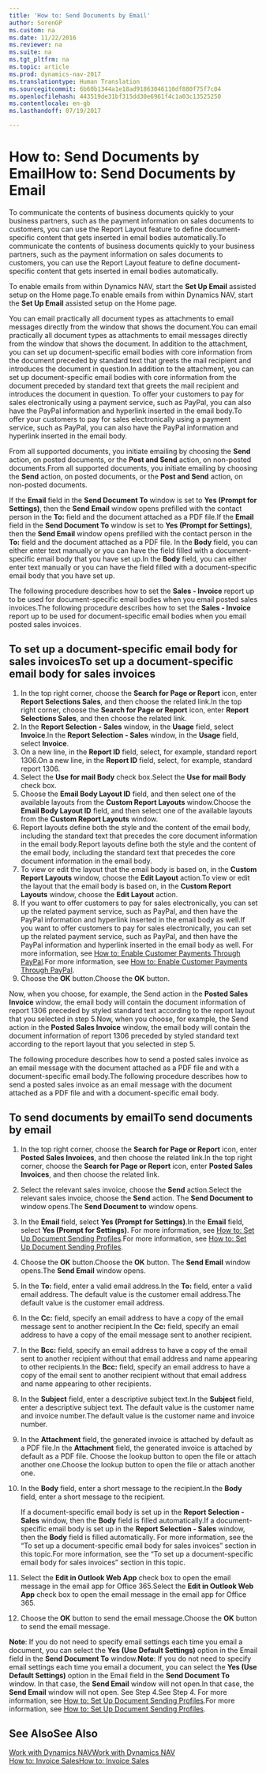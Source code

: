 ```yaml
---
title: 'How to: Send Documents by Email'
author: SorenGP
ms.custom: na
ms.date: 11/22/2016
ms.reviewer: na
ms.suite: na
ms.tgt_pltfrm: na
ms.topic: article
ms.prod: dynamics-nav-2017
ms.translationtype: Human Translation
ms.sourcegitcommit: 6b60b1344a1e18ad91863046110df880f75f7c04
ms.openlocfilehash: 443519de31bf315dd30e6961f4c1a03c13525250
ms.contentlocale: en-gb
ms.lasthandoff: 07/19/2017

---
```


# <a name="how-to-send-documents-by-email"></a><span data-ttu-id="1720f-102">How to: Send Documents by Email</span><span class="sxs-lookup"><span data-stu-id="1720f-102">How to: Send Documents by Email</span></span>
<span data-ttu-id="1720f-103">To communicate the contents of business documents quickly to your business partners, such as the payment information on sales documents to customers, you can use the Report Layout feature to define document-specific content that gets inserted in email bodies automatically.</span><span class="sxs-lookup"><span data-stu-id="1720f-103">To communicate the contents of business documents quickly to your business partners, such as the payment information on sales documents to customers, you can use the Report Layout feature to define document-specific content that gets inserted in email bodies automatically.</span></span>

<span data-ttu-id="1720f-104">To enable emails from within Dynamics NAV, start the **Set Up Email** assisted setup on the Home page.</span><span class="sxs-lookup"><span data-stu-id="1720f-104">To enable emails from within Dynamics NAV, start the **Set Up Email** assisted setup on the Home page.</span></span>

<span data-ttu-id="1720f-105">You can email practically all document types as attachments to email messages directly from the window that shows the document.</span><span class="sxs-lookup"><span data-stu-id="1720f-105">You can email practically all document types as attachments to email messages directly from the window that shows the document.</span></span> <span data-ttu-id="1720f-106">In addition to the attachment, you can set up document-specific email bodies with core information from the document preceded by standard text that greets the mail recipient and introduces the document in question.</span><span class="sxs-lookup"><span data-stu-id="1720f-106">In addition to the attachment, you can set up document-specific email bodies with core information from the document preceded by standard text that greets the mail recipient and introduces the document in question.</span></span> <span data-ttu-id="1720f-107">To offer your customers to pay for sales electronically using a payment service, such as PayPal, you can also have the PayPal information and hyperlink inserted in the email body.</span><span class="sxs-lookup"><span data-stu-id="1720f-107">To offer your customers to pay for sales electronically using a payment service, such as PayPal, you can also have the PayPal information and hyperlink inserted in the email body.</span></span>

<span data-ttu-id="1720f-108">From all supported documents, you initiate emailing by choosing the **Send** action, on posted documents, or the **Post and Send** action, on non-posted documents.</span><span class="sxs-lookup"><span data-stu-id="1720f-108">From all supported documents, you initiate emailing by choosing the **Send** action, on posted documents, or the **Post and Send** action, on non-posted documents.</span></span>

<span data-ttu-id="1720f-109">If the **Email** field in the **Send Document To** window is set to **Yes (Prompt for Settings)**, then the **Send Email** window opens prefilled with the contact person in the **To:** field and the document attached as a PDF file.</span><span class="sxs-lookup"><span data-stu-id="1720f-109">If the **Email** field in the **Send Document To** window is set to **Yes (Prompt for Settings)**, then the **Send Email** window opens prefilled with the contact person in the **To:** field and the document attached as a PDF file.</span></span> <span data-ttu-id="1720f-110">In the **Body** field, you can either enter text manually or you can have the field filled with a document-specific email body that you have set up.</span><span class="sxs-lookup"><span data-stu-id="1720f-110">In the **Body** field, you can either enter text manually or you can have the field filled with a document-specific email body that you have set up.</span></span>

<span data-ttu-id="1720f-111">The following procedure describes how to set the **Sales - Invoice** report up to be used for document-specific email bodies when you email posted sales invoices.</span><span class="sxs-lookup"><span data-stu-id="1720f-111">The following procedure describes how to set the **Sales - Invoice** report up to be used for document-specific email bodies when you email posted sales invoices.</span></span>

## <a name="to-set-up-a-document-specific-email-body-for-sales-invoices"></a><span data-ttu-id="1720f-112">To set up a document-specific email body for sales invoices</span><span class="sxs-lookup"><span data-stu-id="1720f-112">To set up a document-specific email body for sales invoices</span></span>
1. <span data-ttu-id="1720f-113">In the top right corner, choose the **Search for Page or Report** icon, enter **Report Selections Sales**, and then choose the related link.</span><span class="sxs-lookup"><span data-stu-id="1720f-113">In the top right corner, choose the **Search for Page or Report** icon, enter **Report Selections Sales**, and then choose the related link.</span></span>
2. <span data-ttu-id="1720f-114">In the **Report Selection - Sales** window, in the **Usage** field, select **Invoice**.</span><span class="sxs-lookup"><span data-stu-id="1720f-114">In the **Report Selection - Sales** window, in the **Usage** field, select **Invoice**.</span></span>
3. <span data-ttu-id="1720f-115">On a new line, in the **Report ID** field, select, for example, standard report 1306.</span><span class="sxs-lookup"><span data-stu-id="1720f-115">On a new line, in the **Report ID** field, select, for example, standard report 1306.</span></span>
4. <span data-ttu-id="1720f-116">Select the **Use for mail Body** check box.</span><span class="sxs-lookup"><span data-stu-id="1720f-116">Select the **Use for mail Body** check box.</span></span>
5. <span data-ttu-id="1720f-117">Choose the **Email Body Layout ID** field, and then select one of the available layouts from the **Custom Report Layouts** window.</span><span class="sxs-lookup"><span data-stu-id="1720f-117">Choose the **Email Body Layout ID** field, and then select one of the available layouts from the **Custom Report Layouts** window.</span></span>
6. <span data-ttu-id="1720f-118">Report layouts define both the style and the content of the email body, including the standard text that precedes the core document information in the email body.</span><span class="sxs-lookup"><span data-stu-id="1720f-118">Report layouts define both the style and the content of the email body, including the standard text that precedes the core document information in the email body.</span></span>
7. <span data-ttu-id="1720f-119">To view or edit the layout that the email body is based on, in the **Custom Report Layouts** window, choose the **Edit Layout** action.</span><span class="sxs-lookup"><span data-stu-id="1720f-119">To view or edit the layout that the email body is based on, in the **Custom Report Layouts** window, choose the **Edit Layout** action.</span></span>
8. <span data-ttu-id="1720f-120">If you want to offer customers to pay for sales electronically, you can set up the related payment service, such as PayPal, and then have the PayPal information and hyperlink inserted in the email body as well.</span><span class="sxs-lookup"><span data-stu-id="1720f-120">If you want to offer customers to pay for sales electronically, you can set up the related payment service, such as PayPal, and then have the PayPal information and hyperlink inserted in the email body as well.</span></span> <span data-ttu-id="1720f-121">For more information, see [How to: Enable Customer Payments Through PayPal](sales-how-enable-customer-payments-paypal.md).</span><span class="sxs-lookup"><span data-stu-id="1720f-121">For more information, see [How to: Enable Customer Payments Through PayPal](sales-how-enable-customer-payments-paypal.md).</span></span>
9. <span data-ttu-id="1720f-122">Choose the **OK** button.</span><span class="sxs-lookup"><span data-stu-id="1720f-122">Choose the **OK** button.</span></span>

<span data-ttu-id="1720f-123">Now, when you choose, for example, the Send action in the **Posted Sales Invoice** window, the email body will contain the document information of report 1306 preceded by styled standard text according to the report layout that you selected in step 5.</span><span class="sxs-lookup"><span data-stu-id="1720f-123">Now, when you choose, for example, the Send action in the **Posted Sales Invoice** window, the email body will contain the document information of report 1306 preceded by styled standard text according to the report layout that you selected in step 5.</span></span>

<span data-ttu-id="1720f-124">The following procedure describes how to send a posted sales invoice as an email message with the document attached as a PDF file and with a document-specific email body.</span><span class="sxs-lookup"><span data-stu-id="1720f-124">The following procedure describes how to send a posted sales invoice as an email message with the document attached as a PDF file and with a document-specific email body.</span></span>
## <a name="to-send-documents-by-email"></a><span data-ttu-id="1720f-125">To send documents by email</span><span class="sxs-lookup"><span data-stu-id="1720f-125">To send documents by email</span></span>
1. <span data-ttu-id="1720f-126">In the top right corner, choose the **Search for Page or Report** icon, enter **Posted Sales Invoices**, and then choose the related link.</span><span class="sxs-lookup"><span data-stu-id="1720f-126">In the top right corner, choose the **Search for Page or Report** icon, enter **Posted Sales Invoices**, and then choose the related link.</span></span>
2. <span data-ttu-id="1720f-127">Select the relevant sales invoice, choose the **Send** action.</span><span class="sxs-lookup"><span data-stu-id="1720f-127">Select the relevant sales invoice, choose the **Send** action.</span></span> <span data-ttu-id="1720f-128">The **Send Document to** window opens.</span><span class="sxs-lookup"><span data-stu-id="1720f-128">The **Send Document to** window opens.</span></span>
3. <span data-ttu-id="1720f-129">In the **Email** field, select **Yes (Prompt for Settings)**.</span><span class="sxs-lookup"><span data-stu-id="1720f-129">In the **Email** field, select **Yes (Prompt for Settings)**.</span></span> <span data-ttu-id="1720f-130">For more information, see [How to: Set Up Document Sending Profiles](sales-how-setup-document-send-profiles.md).</span><span class="sxs-lookup"><span data-stu-id="1720f-130">For more information, see [How to: Set Up Document Sending Profiles](sales-how-setup-document-send-profiles.md).</span></span>
4. <span data-ttu-id="1720f-131">Choose the **OK** button.</span><span class="sxs-lookup"><span data-stu-id="1720f-131">Choose the **OK** button.</span></span> <span data-ttu-id="1720f-132">The **Send Email** window opens.</span><span class="sxs-lookup"><span data-stu-id="1720f-132">The **Send Email** window opens.</span></span>
5. <span data-ttu-id="1720f-133">In the **To:** field, enter a valid email address.</span><span class="sxs-lookup"><span data-stu-id="1720f-133">In the **To:** field, enter a valid email address.</span></span> <span data-ttu-id="1720f-134">The default value is the customer email address.</span><span class="sxs-lookup"><span data-stu-id="1720f-134">The default value is the customer email address.</span></span>
6. <span data-ttu-id="1720f-135">In the **Cc:** field, specify an email address to have a copy of the email message sent to another recipient.</span><span class="sxs-lookup"><span data-stu-id="1720f-135">In the **Cc:** field, specify an email address to have a copy of the email message sent to another recipient.</span></span>
7. <span data-ttu-id="1720f-136">In the **Bcc:** field, specify an email address to have a copy of the email sent to another recipient without that email address and name appearing to other recipients.</span><span class="sxs-lookup"><span data-stu-id="1720f-136">In the **Bcc:** field, specify an email address to have a copy of the email sent to another recipient without that email address and name appearing to other recipients.</span></span>
8. <span data-ttu-id="1720f-137">In the **Subject** field, enter a descriptive subject text.</span><span class="sxs-lookup"><span data-stu-id="1720f-137">In the **Subject** field, enter a descriptive subject text.</span></span> <span data-ttu-id="1720f-138">The default value is the customer name and invoice number.</span><span class="sxs-lookup"><span data-stu-id="1720f-138">The default value is the customer name and invoice number.</span></span>
9. <span data-ttu-id="1720f-139">In the **Attachment** field, the generated invoice is attached by default as a PDF file.</span><span class="sxs-lookup"><span data-stu-id="1720f-139">In the **Attachment** field, the generated invoice is attached by default as a PDF file.</span></span> <span data-ttu-id="1720f-140">Choose the lookup button to open the file or attach another one.</span><span class="sxs-lookup"><span data-stu-id="1720f-140">Choose the lookup button to open the file or attach another one.</span></span>
10. <span data-ttu-id="1720f-141">In the **Body** field, enter a short message to the recipient.</span><span class="sxs-lookup"><span data-stu-id="1720f-141">In the **Body** field, enter a short message to the recipient.</span></span>

    <span data-ttu-id="1720f-142">If a document-specific email body is set up in the **Report Selection - Sales** window, then the **Body** field is filled automatically.</span><span class="sxs-lookup"><span data-stu-id="1720f-142">If a document-specific email body is set up in the **Report Selection - Sales** window, then the **Body** field is filled automatically.</span></span> <span data-ttu-id="1720f-143">For more information, see the “To set up a document-specific email body for sales invoices” section in this topic.</span><span class="sxs-lookup"><span data-stu-id="1720f-143">For more information, see the “To set up a document-specific email body for sales invoices” section in this topic.</span></span>
11. <span data-ttu-id="1720f-144">Select the **Edit in Outlook Web App** check box to open the email message in the email app for Office 365.</span><span class="sxs-lookup"><span data-stu-id="1720f-144">Select the **Edit in Outlook Web App** check box to open the email message in the email app for Office 365.</span></span>
12. <span data-ttu-id="1720f-145">Choose the **OK** button to send the email message.</span><span class="sxs-lookup"><span data-stu-id="1720f-145">Choose the **OK** button to send the email message.</span></span>

<span data-ttu-id="1720f-146">**Note**: If you do not need to specify email settings each time you email a document, you can select the **Yes (Use Default Settings)** option in the Email field in the **Send Document To** window.</span><span class="sxs-lookup"><span data-stu-id="1720f-146">**Note**: If you do not need to specify email settings each time you email a document, you can select the **Yes (Use Default Settings)** option in the Email field in the **Send Document To** window.</span></span> <span data-ttu-id="1720f-147">In that case, the **Send Email** window will not open.</span><span class="sxs-lookup"><span data-stu-id="1720f-147">In that case, the **Send Email** window will not open.</span></span> <span data-ttu-id="1720f-148">See Step 4.</span><span class="sxs-lookup"><span data-stu-id="1720f-148">See Step 4.</span></span> <span data-ttu-id="1720f-149">For more information, see [How to: Set Up Document Sending Profiles](sales-how-setup-document-send-profiles.md).</span><span class="sxs-lookup"><span data-stu-id="1720f-149">For more information, see [How to: Set Up Document Sending Profiles](sales-how-setup-document-send-profiles.md).</span></span>

## <a name="see-also"></a><span data-ttu-id="1720f-150">See Also</span><span class="sxs-lookup"><span data-stu-id="1720f-150">See Also</span></span>  
[<span data-ttu-id="1720f-151">Work with Dynamics NAV</span><span class="sxs-lookup"><span data-stu-id="1720f-151">Work with Dynamics NAV</span></span>](ui-work-product.md)  
[<span data-ttu-id="1720f-152">How to: Invoice Sales</span><span class="sxs-lookup"><span data-stu-id="1720f-152">How to: Invoice Sales</span></span>](sales-how-invoice-sales.md)

